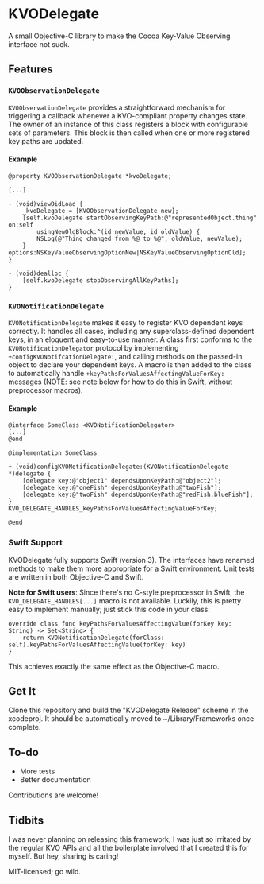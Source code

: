 # KVODelegate

A small Objective-C library to make the Cocoa Key-Value Observing interface not suck.

## Features

### `KVOObservationDelegate`

`KVOObservationDelegate` provides a straightforward mechanism for triggering a callback whenever a KVO-compliant property changes state. The owner of an instance of this class registers a block with configurable sets of parameters. This block is then called when one or more registered key paths are updated.

#### Example

	@property KVOObservationDelegate *kvoDelegate;
	
	[...]
	
	- (void)viewDidLoad {
		_kvoDelegate = [KVOObservationDelegate new];
		[self.kvoDelegate startObservingKeyPath:@"representedObject.thing" on:self
			usingNewOldBlock:^(id newValue, id oldValue) {
			NSLog(@"Thing changed from %@ to %@", oldValue, newValue);
		} options:NSKeyValueObservingOptionNew|NSKeyValueObservingOptionOld];
	}
	
	- (void)dealloc {
		[self.kvoDelegate stopObservingAllKeyPaths];
	}

### `KVONotificationDelegate`

`KVONotificationDelegate` makes it easy to register KVO dependent keys correctly. It handles all cases, including any superclass-defined dependent keys, in an eloquent and easy-to-use manner. A class first conforms to the `KVONotificationDelegator` protocol by implementing `+configKVONotifcationDelegate:`, and calling methods on the passed-in object to declare your dependent keys. A macro is then added to the class to automatically handle `+keyPathsForValuesAffectingValueForKey:` messages (NOTE: see note below for how to do this in Swift, without preprocessor macros).

#### Example

	@interface SomeClass <KVONotificationDelegator>
	[...]
	@end
	
	@implementation SomeClass
	
	+ (void)configKVONotificationDelegate:(KVONotificationDelegate *)delegate {
		[delegate key:@"object1" dependsUponKeyPath:@"object2"];
		[delegate key:@"oneFish" dependsUponKeyPath:@"twoFish"];
		[delegate key:@"twoFish" dependsUponKeyPath:@"redFish.blueFish"];
	}
	KVO_DELEGATE_HANDLES_keyPathsForValuesAffectingValueForKey;
	
	@end

### Swift Support

KVODelegate fully supports Swift (version 3). The interfaces have renamed methods to make them more appropriate for a Swift environment. Unit tests are written in both Objective-C and Swift.

**Note for Swift users**: Since there's no C-style preprocessor in Swift, the `KVO_DELEGATE_HANDLES[...]` macro is not available. Luckily, this is pretty easy to implement manually; just stick this code in your class:

	override class func keyPathsForValuesAffectingValue(forKey key: String) -> Set<String> {
	    return KVONotificationDelegate(forClass: self).keyPathsForValuesAffectingValue(forKey: key)
	}

This achieves exactly the same effect as the Objective-C macro.

## Get It

Clone this repository and build the "KVODelegate Release" scheme in the xcodeproj. It should be automatically moved to ~/Library/Frameworks once complete.

## To-do

- More tests
- Better documentation

Contributions are welcome!

## Tidbits

I was never planning on releasing this framework; I was just so irritated by the regular KVO APIs and all the boilerplate involved that I created this for myself. But hey, sharing is caring!

MIT-licensed; go wild.